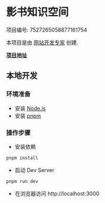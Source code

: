 # 影书知识空间

项目编号: 7527265058877161754

本项目是由 [网站开发专家](https://space.coze.cn/) 创建.

[**项目地址**](https://space.coze.cn/task/7527265058877161754)

## 本地开发

### 环境准备

- 安装 [Node.js](https://nodejs.org/en)
- 安装 [pnpm](https://pnpm.io/installation)

### 操作步骤

- 安装依赖

```sh
pnpm install
```

- 启动 Dev Server

```sh
pnpm run dev
```

- 在浏览器访问 http://localhost:3000

